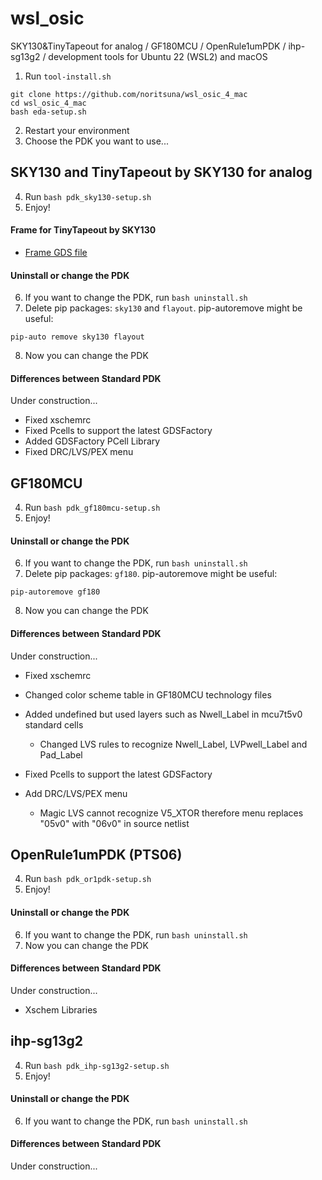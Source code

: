 # wsl_osic

SKY130&TinyTapeout for analog / GF180MCU / OpenRule1umPDK / ihp-sg13g2 / development tools for Ubuntu 22 (WSL2) and macOS

  1. Run `tool-install.sh`
```
git clone https://github.com/noritsuna/wsl_osic_4_mac
cd wsl_osic_4_mac
bash eda-setup.sh
```

  2. Restart your environment
  3. Choose the PDK you want to use...

## SKY130 and TinyTapeout by SKY130 for analog
  4. Run `bash pdk_sky130-setup.sh`
  5. Enjoy!

#### Frame for TinyTapeout by SKY130
* [Frame GDS file](TT/gds/tt_um_username_projectname.gds)

#### Uninstall or change the PDK
  6. If you want to change the PDK, run `bash uninstall.sh`
  7. Delete pip packages: `sky130` and `flayout`.
     pip-autoremove might be useful:
```
pip-auto remove sky130 flayout
```
  8. Now you can change the PDK

#### Differences between Standard PDK

Under construction...
* Fixed xschemrc
* Fixed Pcells to support the latest GDSFactory
* Added GDSFactory PCell Library
* Fixed DRC/LVS/PEX menu

## GF180MCU
  4. Run `bash pdk_gf180mcu-setup.sh`
  5. Enjoy!
#### Uninstall or change the PDK
  6. If you want to change the PDK, run `bash uninstall.sh`
  7. Delete pip packages: `gf180`.
     pip-autoremove might be useful:
```
pip-autoremove gf180
```
  8. Now you can change the PDK

#### Differences between Standard PDK

Under construction...

* Fixed xschemrc
* Changed color scheme table in GF180MCU technology files
* Added undefined but used layers such as Nwell_Label in mcu7t5v0 standard cells
  * Changed LVS rules to recognize Nwell_Label, LVPwell_Label and Pad_Label

* Fixed Pcells to support the latest GDSFactory

* Add DRC/LVS/PEX menu
  * Magic LVS cannot recognize V5_XTOR therefore menu replaces "05v0" with "06v0" in source netlist

## OpenRule1umPDK (PTS06)
  4. Run `bash pdk_or1pdk-setup.sh`
  5. Enjoy!
#### Uninstall or change the PDK
  6. If you want to change the PDK, run `bash uninstall.sh`
  7. Now you can change the PDK

#### Differences between Standard PDK

Under construction...

* Xschem Libraries

## ihp-sg13g2
  4. Run `bash pdk_ihp-sg13g2-setup.sh`
  5. Enjoy!
#### Uninstall or change the PDK
  6. If you want to change the PDK, run `bash uninstall.sh`

#### Differences between Standard PDK

Under construction...
